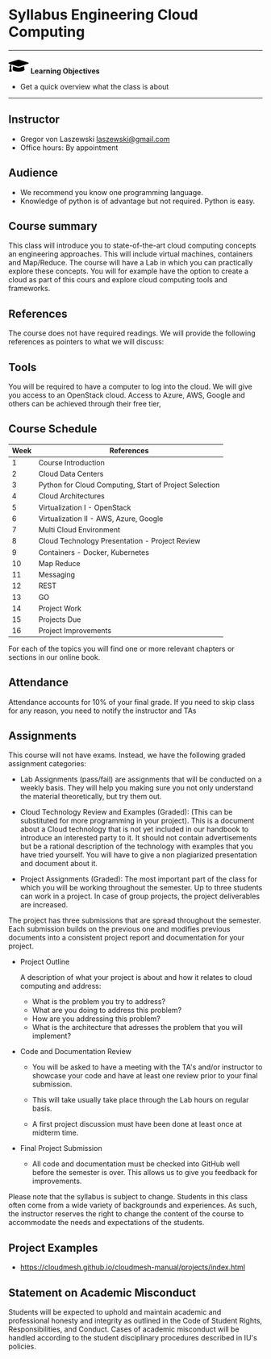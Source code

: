 # Syllabus Engineering Cloud Computing 


---

![](images/learning.png) **Learning Objectives**

* Get a quick overview what the class is about

---

## Instructor

* Gregor von Laszewski <laszewski@gmail.com>
* Office hours: By appointment


## Audience

* We recommend you know one programming language.
* Knowledge of python is of advantage but not required. Python is easy.

## Course summary

This class will introduce you to state-of-the-art cloud computing
concepts an engineering approaches. This will include virtual machines,
containers and Map/Reduce. The course will have a Lab in which you can
practically explore these concepts. You will for example have the option
to create a cloud as part of this cours and explore cloud computing tools
and frameworks.


## References

The course does not have required readings. We will provide the
following references as pointers to what we will discuss:


## Tools

You will be required to have a computer to log into the cloud. We will
give you access to an OpenStack cloud.  Access to Azure, AWS, Google
and others can be achieved through their free tier,


## Course Schedule


| Week | References |
| ---- | ---------- |
| 1    | Course Introduction |
| 2    | Cloud Data Centers |
| 3    | Python for Cloud Computing, Start of Project Selection |
| 4    | Cloud Architectures |
| 5    | Virtualization I - OpenStack |
| 6    | Virtualization II - AWS, Azure, Google |
| 7    | Multi Cloud Environment |
| 8    | Cloud Technology Presentation - Project Review|
| 9    | Containers - Docker, Kubernetes|
| 10   | Map Reduce |
| 11   | Messaging |
| 12   | REST |
| 13   | GO  |
| 14   | Project Work |
| 15   | Projects Due |
| 16   | Project Improvements |

For each of the topics you will find one or more relevant chapters or 
sections in our online book.

## Attendance

Attendance accounts for 10% of your final grade. If you need to skip
class for any reason, you need to notify the instructor and TAs


## Assignments

This course will not have exams. Instead, we have the following graded
assignment categories:

* Lab Assignments (pass/fail) are assignments that will be
  conducted on a weekly basis. They will help you making sure you 
  not only understand the material theoretically, but try them out. 
  
* Cloud Technology Review and Examples (Graded): (This can be
  substituted for more programming in your project). This is a document
  about a Cloud technology that is not yet included in our handbook to
  introduce an interested party to it. It should not contain
  advertisements but be a rational description of the technology with
  examples that you have tried yourself. You will have to give a non
  plagiarized presentation and document about it. 

* Project Assignments (Graded): The most important part of the class for
  which you will be working throughout the semester. Up to three
  students can work in a project. In case of group projects, the project
  deliverables are increased.

The project has three submissions that are spread throughout the
semester. Each submission builds on the previous one and modifies
previous documents into a consistent project report and documentation
for your project.

* Project Outline

  A description of what your project is about and how it
  relates to cloud computing and address:
  
  * What is the problem you try to address?
  * What are you doing to address this problem?
  * How are you addressing this problem?
  * What is the architecture that adresses the problem that you will implement?
  
* Code and Documentation Review

  * You will be asked to have a meeting with the TA's and/or instructor
    to showcase your code and have at least one review prior to your
    final submission. 
  
  * This will take usually take place through the Lab hours on regular basis. 
  * A first project discussion must have been done at least once at midterm time.
  
* Final Project Submission

  * All code and documentation must be checked into GitHub well before
    the semester is over. This allows us to give you feedback for
    improvements.

Please note that the syllabus is subject to change. Students in this
class often come from a wide variety of backgrounds and experiences. As
such, the instructor reserves the right to change the content of the
course to accommodate the needs and expectations of the students.

## Project Examples

* <https://cloudmesh.github.io/cloudmesh-manual/projects/index.html>

## Statement on Academic Misconduct

Students will be expected to uphold and maintain academic and
professional honesty and integrity as outlined in the Code of Student
Rights, Responsibilities, and Conduct. Cases of academic misconduct will
be handled according to the student disciplinary procedures described in
IU's policies.
